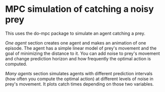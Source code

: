# MPC simulation of catching a noisy prey

This uses the do-mpc package to simulate an agent catching a prey. 

*One agent* section creates one agent and makes an animation of one episode. The agent has a simple linear model of prey's movement and the goal of minimizing the distance to it. You can add noise to prey's movement and change prediction horizon and how frequently the optimal action is computed. 

*Many agents* section simulates agents with different prediction intervals (how often you compute the optimal action) at different levels of noise in prey's movement. It plots catch times depending on those two variables. 
